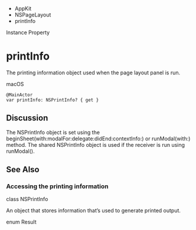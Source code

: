 

- AppKit
- NSPageLayout
-  printInfo 

Instance Property

# printInfo

The printing information object used when the page layout panel is run.

macOS

``` source
@MainActor
var printInfo: NSPrintInfo? { get }
```

## Discussion

The NSPrintInfo object is set using the beginSheet(with:modalFor:delegate:didEnd:contextInfo:) or runModal(with:) method. The shared NSPrintInfo object is used if the receiver is run using runModal().

## See Also

### Accessing the printing information

class NSPrintInfo

An object that stores information that’s used to generate printed output.

enum Result

